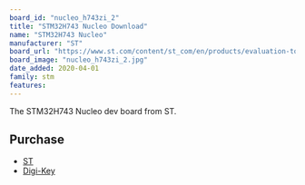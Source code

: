 ```yaml
---
board_id: "nucleo_h743zi_2"
title: "STM32H743 Nucleo Download"
name: "STM32H743 Nucleo"
manufacturer: "ST"
board_url: "https://www.st.com/content/st_com/en/products/evaluation-tools/product-evaluation-tools/mcu-mpu-eval-tools/stm32-mcu-mpu-eval-tools/stm32-nucleo-boards/nucleo-h743zi.html"
board_image: "nucleo_h743zi_2.jpg"
date_added: 2020-04-01
family: stm
features:
---
```


The STM32H743 Nucleo dev board from ST.

## Purchase
* [ST](https://www.st.com/content/st_com/en/products/evaluation-tools/product-evaluation-tools/mcu-mpu-eval-tools/stm32-mcu-mpu-eval-tools/stm32-nucleo-boards/nucleo-h743zi.html)
* [Digi-Key](https://www.digikey.com/product-detail/en/stmicroelectronics/NUCLEO-H743ZI/497-17786-ND/7809236)
